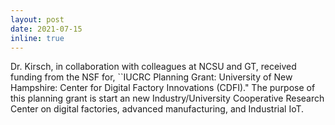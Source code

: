 ```yaml
---
layout: post
date: 2021-07-15
inline: true
---
```


Dr. Kirsch, in collaboration with colleagues at NCSU and GT, received funding from the NSF for, ``IUCRC Planning Grant: University of New Hampshire: Center for Digital Factory Innovations (CDFI)." The purpose of this planning grant is start an new Industry/University Cooperative Research Center on digital factories, advanced manufacturing, and Industrial IoT.
